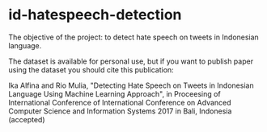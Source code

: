 # id-hatespeech-detection

The objective of the project: to detect hate speech on tweets in Indonesian language.

The dataset is available for personal use, but if you want to publish paper using the dataset you should cite this publication:

Ika Alfina and Rio Mulia, "Detecting Hate Speech on Tweets in Indonesian Language Using Machine Learning Approach", in Proceesing of International Conference of International Conference on Advanced Computer Science and Information Systems 2017 in Bali, Indonesia (accepted)
